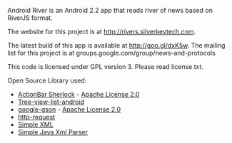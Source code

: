 Android River is an Android 2.2 app that reads river of news based on RiverJS format.

The website for this project is at http://rivers.silverkeytech.com.

The latest build of this app is available at http://goo.gl/dxK5w. The mailing list for this project is at groups.google.com/group/news-and-protocols

This code is licensed under GPL version 3. Please read license.txt.


Open Source Library used:
* [ActionBar Sherlock](http://actionbarsherlock.com/) - [Apache License 2.0](http://www.apache.org/licenses/LICENSE-2.0)
* [Tree-view-list-android](http://code.google.com/p/tree-view-list-android/)
* [google-gson](http://code.google.com/p/google-gson/) - [Apache License 2.0](http://www.apache.org/licenses/LICENSE-2.0)
* [http-request](https://github.com/kevinsawicki/http-request)
* [Simple XML](http://simple.sourceforge.net/)
* [Simple Java Xml Parser](https://github.com/thebuzzmedia/simple-java-xml-parser)